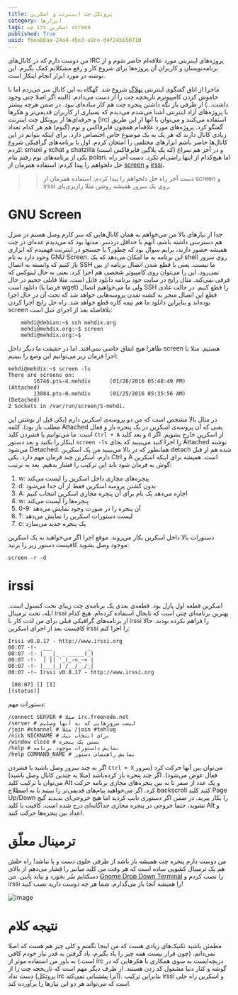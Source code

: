 ```yaml
---
title: پروتکل چت اینترنت و اسکرین
category: ابزارها
tags: چت irc اسکرین screen
published: True
uuid: fbea88aa-24a4-45e3-a9ce-d4f245650710
---
```


من دوست دارم که در کانال‌های IRC پروژه‌های اینترنتی مورد علاقه‌ام حاضر شوم و از برنامه‌نویسان و کاربران آن پروژه‌ها برای شروع کار و رفع مشکلاتم کمک بگیرم. این نوشته در مورد ابزار انجام اینکار است.

ماجرا از اتاق گفتگوی اینترنتی ‏[تهلاگ](www.tehlug.org) شروع شد. گهگاه به این کانال سر می‌زدم اما با خاموش کردن کامپیوترم تاریخچه چت را از دست می‌دادم. (البته اگر اصلا چتی وجود داشت...) از طرفی باز نگه داشتن پنجره چت هم کار ساده‌ای نبود. در ضمن هرچه بیشتر با پروژه‌های آزاد اینترنتی آشنا می‌شدم می‌دیدم که بسیاری از کاربران قدیمی‌تر و هکرها و حرفه‌ای‌ها از پروتکل چت اینترنت (irc) استفاده می‌کنند و می‌توان با آنها از این طریق گفتگو کرد. پروژه‌های مورد علاقه‌ام همچون فایرفاکس و نوم (گنوم) هم هر کدام تعداد زیادی کانال دارند که هر یک به یک موضوع خاص اختصاص دارد. برای اینکه بتوانم در این کانال‌ها حاضر باشم ابزارهای مختلفی را امتحان کردم. اول با برنامه‌های گرافیکی شروع کردم: smuxi و xchat و chatzilla (که یک پلاگین فایرفاکس است) و در آخر هم سراغ یکی از برنامه‌های نوم رفتم بنام polari. اما هیچ‌کدام از اینها راضی‌ام نکرد. دست آخر راه حل دلخواهم را پیدا کردم: استفاده همزمان از [screen](https://www.gnu.org/software/screen/) و [irssi](https://irssi.org/).

>> دست آخر راه حل دلخواهم را پیدا کردم: استفاده همزمان از screen و irssi روی یک سرور همیشه روشن مثلا رازبری‌پای.

# GNU Screen

جدا از نیازهای بالا من می‌خواهم به همان کانال‌هایی که سر کارم وصل هستم در منزل هم دسترسی داشته باشم، آنهم با حداقل دردسر. مدتها بود که می‌دیدم عده‌ای در چت همیشه حضور دارند، برایم سوال بود که چطور؟ با جستجو در اینترنت فهمیدم که ابزاری وجود دارد به نام GNU Screen. این برنامه به ما امکان می‌دهد که یک shell روی سرور باز کنیم که وابسته به اتصال SSH ما نیست. یعنی با قطع شدن اتصال برنامه از بین نمی‌رود. این را می‌توان روی کامپیوتر شخصی هم اجرا کرد. یعنی به حال لینوکس که فرقی نمی‌کند. مثال رایج در سایت خود برنامه دانلود فایل است. مثلا فایلی حجیم در حال دانلود است (فرضا با wget) ولی ما می‌خواهیم اتصال SSH را قطع کنیم. در حالت عادی قطع این اتصال منجر به کشته شدن پروسه‌هایی خواهد شد که تحت آن در حال اجرا بوده‌اند و بنابراین دانلود ما هم نیمه‌ کاره قطع خواهد شد. راه حل رایج اجرا کردن screen بلافاصله بعد از اجرای شل است:

~~~shell
    mehdi@debian:~$ ssh mehdix.org
    mehdi@mehdix.org:~$ screen
    mehdi@mehdix.org:~$
~~~
 
ظاهرا هیچ اتفاق خاصی نمی‌افتد. اما در حقیقت ما دیگر داخل screen هستیم. مثلا با اجرا فرمان زیر می‌توانیم این وضع را ببینیم:

~~~shell
mehdi@mehdix:~$ screen -ls
There are screens on:
        16746.pts-4.mehdix      (01/26/2016 05:48:49 PM)        (Attached)
        13084.pts-0.mehdix      (01/25/2016 05:35:56 AM)        (Detached)
2 Sockets in /var/run/screen/S-mehdi.

~~~

در مثال بالا مشخص است که من دو پروسه‌ی اسکرین دارم (یکی قبل از نوشتن این مطلب باز بود). کلمه Attached یعنی که آن پروسه‌ی اسکرین در یک پنجره باز و فعال است. ما می‌توانیم با فشردن کلید `Ctrl + A` و بعد کلید `d` از اسکرین خارج بشویم. اگر اینکار را بکنید و بعد دستور `screen -ls` را اجرا کنید می‌بینید که بجای Attached نوشته می‌شود Detached. همانطور که در بالا می‌بینید من یک اسکرین detach شده هم از قبل دارم. اسکرین چند فرمان مهم دارد. یکی Ctrl و A است. همیشه برای اینکه اسکرین گوش به فرمان شود باید این ترکیب را فشار بدهیم. بعد به ترتیب:

1. w: پنجره‌‌های مجازی داخل اسکرین را لیست می‌کند
2. d: بدون کشتن پروسه اسکرین فقط از آن جدا می‌شود
3. A: اجازه می‌دهد یک نام برای آن پنجره مجازی اسکرین انتخاب کنیم
4. w: پنجره‌ها را لیست می‌کند
5. 0-9: آن پنجره را در صورت وجود نمایش می‌دهد
6. ?: لیست دستورات اسکرین را نمایش می‌دهد
7. c: یک پنجره جدید می‌سازد

دستورات بالا داخل اسکرین بکار می‌روند. موقع اجرا اگر می‌خواهید به یک اسکرین موجود وصل بشوید کافیست دستور زیر را بزنید:

~~~shell
screen -r -d
~~~

# irssi
اسکرین قطعه اول پازل بود. قطعه‌ی بعدی یک برنامه‌ی چت زیبای تحت کنسول است. بله، تحت ترمینال! irssi بهترین برنامه‌ای چتی است که تابحال استفاده کرده‌ام. هیچ کدام از برنامه‌های گرافیکی قبلی برای من لذت کار با irssi را فراهم نکرده بودند. حالا کافیست بعد از اجرای اسکرین irssi را اجرا کنم:

~~~shell
Irssi v0.8.17 - http://www.irssi.org                                           
00:07 -!-  ___           _
00:07 -!- |_ _|_ _ _____(_)
00:07 -!-  | || '_(_-<_-< |
00:07 -!- |___|_| /__/__/_|
00:07 -!- Irssi v0.8.17 - http://www.irssi.org

 [00:07] [] [1]                                                                 
[(status)] 

~~~

دستورات مهم:

~~~shell
/connect SERVER # مثلا irc.freenode.net
/server # لیست سرورهایی که به آنها وصلیم
/join #channel # مثلا /join #tehlug
/nick NICKNAME # برای انتخاب نیک
/window close # بستن یک پنجره
/help # نمایش داستورات موجود برنامه
/help COMMAND_NAME # نمایش راهنمای دستور
~~~

اگر به چند سرور وصل باشید با فشردن `Ctrl + X` می‌توان بین آنها حرکت کرد (سرور فعال عوض می‌شود). اگر چند پنجره باز کرده‌باشد (مثلا به چندین کانال وصل باشید) می‌توان با ترکیب کلید Alt و یک عدد از صفر تا نه بین پنجره‌های مجازی برنامه حرکت کرد. اگر می‌خواهید پیام‌های قدیمی‌تر را ببینید یا به اصطلاح backscroll کنید کلید Page Up/Down را بکار ببرید. در ضمن اگر دستوری تایپ کردید اما هیچ خروجی‌ای ندیدید گیچ نشوید، حتما خروجی در پنجره مجازی جداگانه‌ای درج شده است. کافیت با کلید Alt و اعداد بین پنجره‌ها حرکت کنید.

# ترمینال معلّق
من دوست دارم پنجره چت همیشه باز باشد از طرفی جلوی دست و پا نباشد! راه حلش هم یک ترمینال کشویی ساده است که هر وقت من کلید میانبر را فشار می‌دهم از بالای دسکتاپم سُر بخورد و بیاید پایین. من [Gnome Drop Down Terminal](https://extensions.gnome.org/extension/442/drop-down-terminal/) را نصب کردم و irssi را همیشه آنجا باز می‌گذارم. شما هر چه دوست دارید نصب کنید!

![image](assets/pimg/irssi_drop_down.jpg)

# نتیجه کلام
مطمئن باشید تکنیک‌های زیادی هست که من اینجا نگفتم و کلی چیز هم هست که اصلا نمی‌دانم. (چون قرار نیست همه چیز را یاد بگیرم، یاد گرفتن به قدر نیاز خودم کافی است.) به باور من استفاده موثر از irc دریچه‌ایست به سوی همکاری با هکرهایی که در گوشه و کنار دنیا مشغول کد زدن هستند. از طرف دیگر مهم است که تاریخچه چت را از دست نداد (پروتکل irc آنرا پشتیبانی نمی‌کند). بنابراین ترکیب irssi و اسکرین راه حلی است که می‌تواند هر دو این نیازها را برآورده کند.


